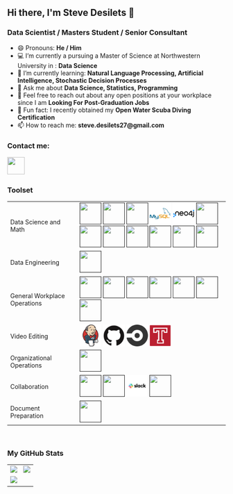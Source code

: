 ## Hi there, I'm Steve Desilets 👋

### Data Scientist / Masters Student / Senior Consultant

- 😄 Pronouns: __He / Him__
- 💻 I’m currently a pursuing a Master of Science at Northwestern University in : __Data Science__
- 📕 I’m currently learning: __Natural Language Processing, Artificial Intelligence, Stochastic Decision Processes__
- 💬 Ask me about __Data Science, Statistics, Programming__
- 🏢 Feel free to reach out about any open positions at your workplace since I am __Looking For Post-Graduation Jobs__
- 🐠 Fun fact: I recently obtained my __Open Water Scuba Diving Certification__
- 📫 How to reach me: __steve.desilets27@gmail.com__

### Contact me:

<a href="https://www.linkedin.com/in/steve-desilets-424823a3/"><img src="https://www.vectorlogo.zone/logos/linkedin/linkedin-icon.svg" width="40" height="40"/></a>

### Toolset

<table>
    <tr>
        <td>Data Science and Math</td>
        <td>
            <a href=""><img src="https://www.vectorlogo.zone/logos/elastic/elastic-ar21.svg" width="50" height="50"/></a>   
            <a href=""><img src="https://mb.cision.com/Public/9602/2082588/92474d4054bf3d17_800x800ar.png" width="50" height="50"/></a>   
            <a href=""><img src="https://upload.wikimedia.org/wikipedia/commons/3/30/Maple_2015_logo.svg" width="50" height="50"/></a>
            <a href=""><img src="https://github.com/devicons/devicon/blob/v2.13.0/icons/mysql/mysql-original-wordmark.svg" width="50" height="50"/></a>
            <a href=""><img src="https://github.com/devicons/devicon/blob/v2.13.0/icons/neo4j/neo4j-original-wordmark.svg" width="50" height="50"/></a>
            <a href=""><img src="https://www.vectorlogo.zone/logos/postgresql/postgresql-vertical.svg" width="50" height="50"/></a>   
            <a href=""><img src="https://www.vectorlogo.zone/logos/python/python-vertical.svg" width="50" height="50"/></a>
            <a href=""><img src="https://www.vectorlogo.zone/logos/r-project/r-project-icon.svg" width="50" height="50"/></a>   
            <a href=""><img src="https://www.vectorlogo.zone/logos/sas/sas-ar21.svg" width="50" height="50"/></a> 
            <a href=""><img src="https://upload.wikimedia.org/wikipedia/commons/3/38/SQLite370.svg" width="50" height="50"/></a> 
            <a href=""><img src="https://upload.wikimedia.org/wikipedia/commons/5/5c/Stata_Logo.svg" width="50" height="50"/></a>         
            <a href=""><img src="https://upload.wikimedia.org/wikipedia/commons/4/4b/Tableau_Logo.png" width="50" height="50"/></a>      
        </td>
    </tr>
    <tr>
        <td>Data Engineering</td>
        <td>
            <a href=""><img src="https://www.vectorlogo.zone/logos/golang/golang-official.svg" width="50" height="50"/></a>        
        </td>
    </tr>
    <tr>
        <td>General Workplace Operations</td>
        <td>
            <a href=""><img src="https://www.vectorlogo.zone/logos/adobe_acrobat/adobe_acrobat-ar21.svg" width="50" height="50"/></a>
            <a href=""><img src="https://upload.wikimedia.org/wikipedia/commons/3/34/Microsoft_Office_Excel_%282019%E2%80%93present%29.svg" width="50" height="50"/></a>
            <a href=""><img src="https://upload.wikimedia.org/wikipedia/commons/1/10/Microsoft_Office_OneNote_%282019%E2%80%93present%29.svg" width="50" height="50"/></a>
            <a href=""><img src="https://upload.wikimedia.org/wikipedia/commons/d/df/Microsoft_Office_Outlook_%282018%E2%80%93present%29.svg" width="50" height="50"/></a>
            <a href=""><img src="https://upload.wikimedia.org/wikipedia/commons/0/0d/Microsoft_Office_PowerPoint_%282019%E2%80%93present%29.svg" width="50" height="50"/></a>
            <a href=""><img src="https://upload.wikimedia.org/wikipedia/commons/6/64/Microsoft_Office_Visio_%282019%29.svg" width="50" height="50"/></a>
            <a href=""><img src="https://upload.wikimedia.org/wikipedia/commons/f/fd/Microsoft_Office_Word_%282019%E2%80%93present%29.svg" width="50" height="50"/></a>   
        </td>
    </tr>
    <tr>
        <td>Video Editing</td>
        <td>
            <a href=""><img src="https://github.com/devicons/devicon/blob/v2.13.0/icons/jenkins/jenkins-original.svg" width="50" height="50"/></a>
            <a href=""><img src="https://github.com/devicons/devicon/blob/v2.13.0/icons/github/github-original.svg" width="50" height="50"/></a>
            <a href=""><img src="https://github.com/devicons/devicon/blob/v2.13.0/icons/circleci/circleci-plain.svg" width="50" height="50"/></a>
            <a href=""><img src="https://github.com/devicons/devicon/blob/v2.13.0/icons/travis/travis-plain.svg" width="50" height="50"/></a>
        </td>
    </tr>
    <tr>
        <td>Organizational Operations</td>
        <td>
            <a href=""><img src="https://www.vectorlogo.zone/logos/servicenow/servicenow-ar21.svg" width="50" height="50"/></a>        
        </td>
    </tr>
    <tr>
        <td>Collaboration</td>
        <td>
            <a href=""><img src="https://www.vectorlogo.zone/logos/discordapp/discordapp-ar21.svg" width="50" height="50"/></a>
            <a href=""><img src="https://www.vectorlogo.zone/logos/github/github-ar21.svg" width="50" height="50"/></a>
            <a href=""><img src="https://github.com/devicons/devicon/blob/v2.13.0/icons/slack/slack-original-wordmark.svg" width="50" height="50"/></a>      
            <a href=""><img src="https://upload.wikimedia.org/wikipedia/commons/c/c9/Microsoft_Office_Teams_%282018%E2%80%93present%29.svg" width="50" height="50"/></a>     
        </td>
    </tr>
    <tr>
        <td>Document Preparation</td>
        <td>
            <a href=""><img src="https://upload.wikimedia.org/wikipedia/commons/9/92/LaTeX_logo.svg" width="50" height="50"/></a>
        </td>
    </tr>
</table>

<br/>

### My GitHub Stats

<table>
    <tr>
        <td>
            <img src="https://github-profile-trophy.vercel.app/?username=Steve-Desilets&row=3&column=4&no-bg=true"/>
        </td>
        <td>
            <img src="https://github-readme-streak-stats.herokuapp.com/?user=Steve-Desilets"/>
        </td> 
    </tr>
    <tr>
        <td>
            <img src="https://github-readme-stats.vercel.app/api?username=Steve-Desilets&count_private=true&show_icons=true&theme=tokyonight"/>
        </td>
    </tr>
</table>



<!--
**Steve-Desilets/Steve-Desilets** is a ✨ _special_ ✨ repository because its `README.md` (this file) appears on your GitHub profile.

Here are some ideas to get you started:

- 🔭 I’m currently working on ...
- 🌱 I’m currently learning ...
- 👯 I’m looking to collaborate on ...
- 🤔 I’m looking for help with ...
- 💬 Ask me about ...
- 📫 How to reach me: ...
- 😄 Pronouns: ...
- ⚡ Fun fact: ...
-->
